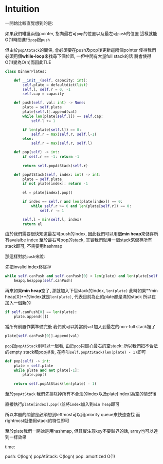 # Intuition

一開始比較直覺想到的是:

如果我們維護兩個pointer, 指向最右可`pop`的位置以及最左可`push`的位置
這樣就能O(1)時間進行`pop`跟`push`

但由於`popAtStack`的關係, 會必須要在push及pop後更新這兩個pointer
使得我們必須用個**while-loop**來找尋下個位置, 一但中間有大量full stack的話
將會使得O(1)變為O(n)而因此TLE

```py
class DinnerPlates:

    def __init__(self, capacity: int):
        self.plate = defaultdict(list)
        self.l, self.r = 0, -1
        self.cap = capacity

    def push(self, val: int) -> None:
        plate = self.plate
        plate[self.l].append(val)
        while len(plate[self.l]) == self.cap:
            self.l += 1

        if len(plate[self.l]) == 0:
            self.r = max(self.r, self.l-1)
        else:
            self.r = max(self.r, self.l)

    def pop(self) -> int:
        if self.r == -1: return -1
        
        return self.popAtStack(self.r)

    def popAtStack(self, index: int) -> int:
        plate = self.plate
        if not plate[index]: return -1
        
        el = plate[index].pop()

        if index == self.r and len(plate[index]) == 0:
            while self.r >= 0 and len(plate[self.r]) == 0:
                self.r -= 1

        self.l = min(self.l, index)
        return el
```

由於我們需要很快知道最左可push的index, 因此我們可以用個**min heap**來儲存所有avaialbe index
至於最右可pop的stack, 其實我們就用一個stack來儲存所有stack即可, 不需要用hashmap

那這樣對於`push`來說:

先把invalid index移除掉
```py
while self.canPush and self.canPush[0] < len(plate) and len(plate[self.canPush[0]]) == self.cap:
    heapq.heappop(self.canPush)
```

再來如果**min heap**空了, 那就加入下個stack的index, `len(plate)`
此時如果**min heap[0]**的index就是`len(plate)`, 代表目前為止的plate都是滿的stack
所以在加入一個新的
```py
if self.canPush[0] == len(plate):
    plate.append([])
```

當所有前置作業準備完後
我們就可以將當前`val`加入到最左的non-full stack裡了
```py
plate[self.canPush[0]].append(val)
```

`pop`跟`popAtStack`則可以一起看, 由於`pop`只關心最右的空stack:
所以我們把不合法的empty stack都pop掉後, 在呼叫`self.popAtStack(len(plate) - 1)`即可

```py
def pop(self) -> int:
    plate = self.plate
    while plate and not plate[-1]:
        plate.pop()
    
    return self.popAtStack(len(plate) - 1)
```

至於`popAtStack`
我們先排除掉所有不合法的index以及plate[index]為空的情況後

直接執行`plate[index].pop()`並將`index`加入到`min heap`即可

所以本題的關鍵是必須想到leftmost可以用priority queue來快速查找
而rightmost就借用stack的特性即可

至於plate我們一開始是用hashmap, 但其實注意key不要越界的話, array也可以達到一樣效果

time:

push: O(logn)
popAtStack: O(logn)
pop: amortized O(1)
